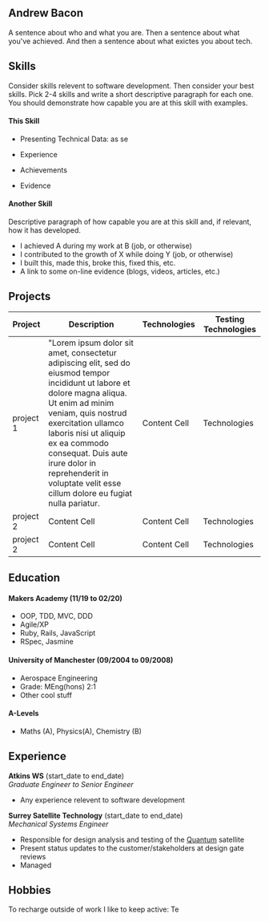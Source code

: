 ## Andrew Bacon

A sentence about who and what you are. Then a sentence about what you've achieved. And then a sentence about what exictes you about tech.

## Skills

Consider skills relevent to software development. Then consider your best skills. Pick 2-4 skills and write a short descriptive paragraph for each one. You should demonstrate how capable you are at this skill with examples.

#### This Skill

- Presenting Technical Data: as se

- Experience
- Achievements
- Evidence

#### Another Skill

Descriptive paragraph of how capable you are at this skill and, if relevant, how it has developed.

- I achieved A during my work at B (job, or otherwise)
- I contributed to the growth of X while doing Y (job, or otherwise)
- I built this, made this, broke this, fixed this, etc.
- A link to some on-line evidence (blogs, videos, articles, etc.)

## Projects

| Project       | Description   | Technologies  | Testing Technologies  |
| --- | --- | --- | --- |
| project 1     | "Lorem ipsum dolor sit amet, consectetur adipiscing elit, sed do eiusmod tempor incididunt ut labore et dolore magna aliqua. Ut enim ad minim veniam, quis nostrud exercitation ullamco laboris nisi ut aliquip ex ea commodo consequat. Duis aute irure dolor in reprehenderit in voluptate velit esse cillum dolore eu fugiat nulla pariatur.   | Content Cell  | Technologies  |
| project 2     | Content Cell  | Content Cell  | Technologies  |
| project 2     | Content Cell  | Content Cell  | Technologies  |

## Education

#### Makers Academy (11/19 to 02/20)

- OOP, TDD, MVC, DDD
- Agile/XP
- Ruby, Rails, JavaScript
- RSpec, Jasmine

#### University of Manchester (09/2004 to 09/2008)

- Aerospace Engineering
- Grade: MEng(hons) 2:1
- Other cool stuff

#### A-Levels

- Maths (A), Physics(A), Chemistry (B)

## Experience

**Atkins WS** (start_date to end_date)    
*Graduate Engineer to Senior Engineer*  
- Any experience relevent to software development

**Surrey Satellite Technology** (start_date to end_date)   
*Mechanical Systems Engineer*  
- Responsible for design analysis and testing of the [Quantum](http://www.esa.int/Applications/Telecommunications_Integrated_Applications/Quantum) satellite
- Present status updates to the customer/stakeholders at design gate reviews
- Managed 

## Hobbies

To recharge outside of work I like to keep active: Te
